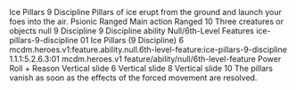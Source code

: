 <ability>
  <name>Ice Pillars</name>
  <cost>9 Discipline</cost>
  <flavor>Pillars of ice erupt from the ground and launch your foes into the air.</flavor>
  <keywords>
    <keyword>Psionic</keyword>
    <keyword>Ranged</keyword>
  </keywords>
  <type>Main action</type>
  <distance>Ranged 10</distance>
  <target>Three creatures or objects</target>
  <metadata>
    <class>null</class>
    <cost>9 Discipline</cost>
    <cost_amount>9</cost_amount>
    <cost_resource>Discipline</cost_resource>
    <feature_type>ability</feature_type>
    <file_dpath>Null/6th-Level Features</file_dpath>
    <item_id>ice-pillars-9-discipline</item_id>
    <item_index>01</item_index>
    <item_name>Ice Pillars (9 Discipline)</item_name>
    <level>6</level>
    <scc>mcdm.heroes.v1:feature.ability.null.6th-level-feature:ice-pillars-9-discipline</scc>
    <scdc>1.1.1:5.2.6.3:01</scdc>
    <source>mcdm.heroes.v1</source>
    <type>feature/ability/null/6th-level-feature</type>
  </metadata>
  <effects>
    <effect type="roll">
      <roll>Power Roll + Reason</roll>
      <t1>Vertical slide 6</t1>
      <t2>Vertical slide 8</t2>
      <t3>Vertical slide 10</t3>
    </effect>
    <effect type="mundane">The pillars vanish as soon as the effects of the forced movement are resolved.</effect>
  </effects>
</ability>
